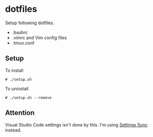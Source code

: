 # dotfiles

Setup following dotfiles.
* .bashrc
* .vimrc and Vim config files
* .tmux.conf

## Setup

  To install
  ```
  # ./setup.sh
  ```

  To uninstall
  ```
  # ./setup.sh --remove
  ```

## Attention

Visual Studio Code settings isn't done by this. I'm using [Settings Sync](https://marketplace.visualstudio.com/items?itemName=Shan.code-settings-sync) instead.
